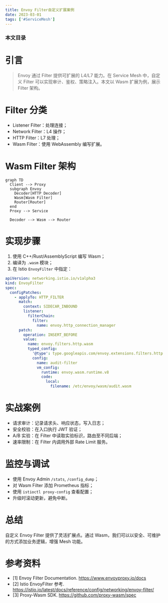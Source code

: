 ```yaml
---
title: Envoy Filter自定义扩展案例
date: 2023-03-01
tags: ['#ServiceMesh']
---
```


### 本文目录
<!-- toc -->

# 引言
> Envoy 通过 Filter 提供可扩展的 L4/L7 能力。在 Service Mesh 中，自定义 Filter 可以实现审计、鉴权、策略注入。本文以 Wasm 扩展为例，展示 Filter 架构。

# Filter 分类
- Listener Filter：处理连接；
- Network Filter：L4 操作；
- HTTP Filter：L7 处理；
- Wasm Filter：使用 WebAssembly 编写扩展。

# Wasm Filter 架构
```mermaid
graph TD
  Client --> Proxy
  subgraph Envoy
    Decoder[HTTP Decoder]
    Wasm[Wasm Filter]
    Router[Router]
  end
  Proxy --> Service

  Decoder --> Wasm --> Router
```

# 实现步骤
1. 使用 C++/Rust/AssemblyScript 编写 Wasm；
2. 编译为 `.wasm` 模块；
3. 在 Istio `EnvoyFilter` 中指定：
```yaml
apiVersion: networking.istio.io/v1alpha3
kind: EnvoyFilter
spec:
  configPatches:
    - applyTo: HTTP_FILTER
      match:
        context: SIDECAR_INBOUND
        listener:
          filterChain:
            filter:
              name: envoy.http_connection_manager
      patch:
        operation: INSERT_BEFORE
        value:
          name: envoy.filters.http.wasm
          typed_config:
            '@type': type.googleapis.com/envoy.extensions.filters.http.wasm.v3.Wasm
            config:
              name: audit-filter
              vm_config:
                runtime: envoy.wasm.runtime.v8
                code:
                  local:
                    filename: /etc/envoy/wasm/audit.wasm
```

# 实战案例
- 请求审计：记录请求头、响应状态，写入日志；
- 安全校验：在入口执行 JWT 验证；
- A/B 实验：在 Filter 中读取实验标识，路由至不同后端；
- 速率限制：在 Filter 内调用外部 Rate Limit 服务。

# 监控与调试
- 使用 Envoy Admin `/stats`, `/config_dump`；
- 对 Wasm Filter 添加 Prometheus 指标；
- 使用 `istioctl proxy-config` 查看配置；
- 升级时滚动更新，避免中断。

# 总结
自定义 Envoy Filter 提供了灵活扩展点。通过 Wasm，我们可以以安全、可维护的方式添加业务逻辑，增强 Mesh 功能。

# 参考资料
- [1] Envoy Filter Documentation. https://www.envoyproxy.io/docs
- [2] Istio EnvoyFilter 参考. https://istio.io/latest/docs/reference/config/networking/envoy-filter/
- [3] Proxy-Wasm SDK. https://github.com/proxy-wasm/spec
